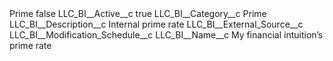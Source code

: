 <?xml version="1.0" encoding="UTF-8"?>
<CustomMetadata xmlns="http://soap.sforce.com/2006/04/metadata" xmlns:xsi="http://www.w3.org/2001/XMLSchema-instance" xmlns:xsd="http://www.w3.org/2001/XMLSchema">
    <label>Prime</label>
    <protected>false</protected>
    <values>
        <field>LLC_BI__Active__c</field>
        <value xsi:type="xsd:boolean">true</value>
    </values>
    <values>
        <field>LLC_BI__Category__c</field>
        <value xsi:type="xsd:string">Prime</value>
    </values>
    <values>
        <field>LLC_BI__Description__c</field>
        <value xsi:type="xsd:string">Internal prime rate</value>
    </values>
    <values>
        <field>LLC_BI__External_Source__c</field>
        <value xsi:nil="true"/>
    </values>
    <values>
        <field>LLC_BI__Modification_Schedule__c</field>
        <value xsi:nil="true"/>
    </values>
    <values>
        <field>LLC_BI__Name__c</field>
        <value xsi:type="xsd:string">My financial intuition’s prime rate</value>
    </values>
</CustomMetadata>
